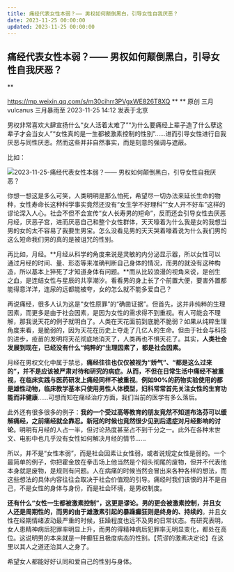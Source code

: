 ```yaml
---
title: 痛经代表女性本弱？—— 男权如何颠倒黑白，引导女性自我厌恶？
date: 2023-11-25 00:00:00
updated: 2023-11-25 00:00:00
---
```



## 痛经代表女性本弱？—— 男权如何颠倒黑白，引导女性自我厌恶？
**

https://mp.weixin.qq.com/s/m30cihrr3PVgxWE826T8XQ
**
**
原创 三月vulcanus 三月暴雨至 2023-11-25 14:12 发表于北京

男权非常喜欢大肆宣扬什么“女人活着太难了”“为什么要痛经上辈子造了什么孽这辈子才会当女人”“女性真的是一生都被激素控制的性别”......进而引导女性进行自我厌恶与同性厌恶。然而这些并非自然事实，而是刻意的强调与遮蔽。

比如：

![2023-11-25-痛经代表女性本弱？—— 男权如何颠倒黑白，引导女性自我厌恶？](assets/2023-11-25-痛经代表女性本弱？——%20男权如何颠倒黑白，引导女性自我厌恶？.jpeg)

你想一想这是多么可笑，人类明明是那么怕死，希望尽一切办法来延长生命的物种，女性寿命长这种科学事实竟然还没有“女生学不好理科”“女人开不好车”这样的谬论深入人心。社会不但不会宣传“女人长寿男的短命”，反而还会引导女性去厌恶月经，厌恶子宫，进而厌恶自己和整个女性群体，天天嚎着为什么我是女的我想当男的女的太不容易了我要生男宝。怎么没看见男的天天哭着嚎着说为什么我们男的这么短命我们男的真的是被诅咒的性别。

再比如，月经。**月经从科学的角度来说是灵敏的内分泌显示器，所以女性可以通过月经的时间、量、形态等来准确判断自己身体的情况，而男的就没有这种构造，所以基本上猝死了才知道身体有问题。**而从比较浪漫的视角来说，是创生之血，是连结女性与星辰的共享潮汐。看看男的身上长了个前置大便，要害外置都能得意洋洋，连尿的远都能被夸，女的怎么就不能多爱自己？

再说痛经，很多人认为这是“女性原罪”的“确凿证据”。但首先，这并非纯粹的生理因素，而更多是由于社会因素，是因为女性的需求得不到重视。有人可能会不理解，那我说天花的例子就明白了。人类在天花面前到底脆不脆弱？如果从纯粹生理角度来看，是脆弱的，因为天花在历史上夺走了几亿人的生命。但由于社会与科技的进步，疫苗的发明将天花彻底地消灭了，人类再也不惧天花了。其实，**人类社会发展到现在，已经没有什么“纯粹的”生理因素了，都是社会因素。**

月经在男权文化中属于禁忌，**痛经往往也仅仅被视为“娇气”、“都是这么过来的”，并不是应该被严肃对待和研究的病症。从而，不但在日常生活中痛经不被重视，在临床实践与医药研发上痛经同样不被重视**。**例如90%的药物实验使用的都是雄性动物，临床教学基本只使用男性人体模型，妇科常常首先关注女性的生育功能而非健康**......可想而知在痛经治疗方面，我们当前的医学有多么落后。

此外还有很多很多的例子：**我的一个受过高等教育的朋友竟然不知道布洛芬可以缓解痛经，之前痛经就全靠忍。新冠的时候也竟然很少见到后遗症对月经影响的讨论**。明明有月经的人占一半，但讨论热度甚至占不到千分之一。此外在各种末世文、电影中也几乎没有女性如何解决月经的情节......

所以，并不是“女性本弱”，而是社会因素让女性弱，或者说规定女性是弱的。一个最简单的例子，你把霍金放在拳击场上他当然是个彻头彻尾的废物，但并不代表他本身就是废物，是规则有问题。人在病痛的时候当然会冒出来各种各样的想法，而这些想法的具体内容往往会取决于社会价值观的引导。痛经时我们该恨的并不是自己，不是女性的身体与身份，而是社会环境，是男权制度。

**还有什么“女性一生都被激素控制”，这更是谬论。男的更会被激素控制，并且女人还是周期性的，而男的由于雄激素引起的暴躁癫狂则是终身的、持续的**。并且女性在经期情绪波动最严重的时候，狂躁程度也远不及男的日常状态。有研究表明，女人患精神病后犯罪率明显上升，而男的得精神病后犯罪率无明显变化，都处在高位。这说明男的本来就是一种癫狂且极度病态的性别。【荒谬的激素决定论】在这里以其人之道还治其人之身了。

希望女人都能好好认同和爱自己的性别与身体。
